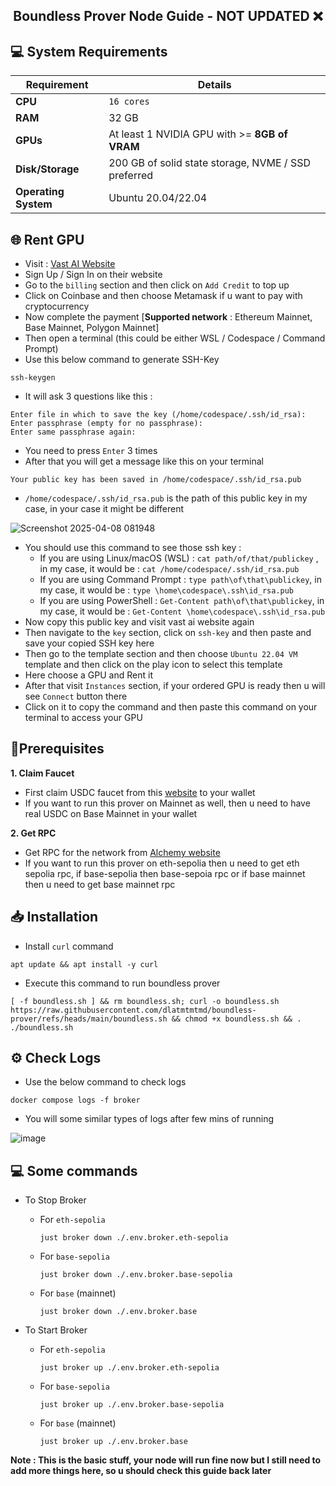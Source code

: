 <h2 align=center>Boundless Prover Node Guide - NOT UPDATED ❌ </h2>

## 💻 System Requirements

| Requirement                         | Details                                                     |
|-------------------------------------|-------------------------------------------------------------|
| **CPU**                             | `16 cores`                                                  |
| **RAM**                             | 32 GB                                                       |
| **GPUs**                            | At least 1 NVIDIA GPU with >= **8GB of VRAM**               |
| **Disk/Storage**                    | 200 GB of solid state storage, NVME / SSD preferred         |
| **Operating System**                | Ubuntu 20.04/22.04                                          |

## 🌐 Rent GPU

- Visit : [Vast AI Website](https://cloud.vast.ai/?ref_id=264064)
- Sign Up / Sign In on their website
- Go to the `billing` section and then click on `Add Credit` to top up
- Click on Coinbase and then choose Metamask if u want to pay with cryptocurrency
- Now complete the payment [**Supported network** : Ethereum Mainnet, Base Mainnet, Polygon Mainnet]
- Then open a terminal (this could be either WSL / Codespace / Command Prompt)
- Use this below command to generate SSH-Key
```
ssh-keygen
```
- It will ask 3 questions like this :
```
Enter file in which to save the key (/home/codespace/.ssh/id_rsa):
Enter passphrase (empty for no passphrase):
Enter same passphrase again: 
```
- You need to press `Enter` 3 times
- After that you will get a message like this on your terminal
```
Your public key has been saved in /home/codespace/.ssh/id_rsa.pub
```
- `/home/codespace/.ssh/id_rsa.pub` is the path of this public key in my case, in your case it might be different

![Screenshot 2025-04-08 081948](https://github.com/user-attachments/assets/035803da-c5bb-454e-9db4-4459e2123128)

- You should use this command to see those ssh key :
    - If you are using Linux/macOS (WSL) : `cat path/of/that/publickey` , in my case, it would be : `cat /home/codespace/.ssh/id_rsa.pub`
    - If you are using Command Prompt : `type path\of\that\publickey`, in my case, it would be : `type \home\codespace\.ssh\id_rsa.pub`
    - If you are using PowerShell : `Get-Content path\of\that\publickey`, in my case, it would be : `Get-Content \home\codespace\.ssh\id_rsa.pub`
- Now copy this public key and visit vast ai website again
- Then navigate to the `key` section, click on `ssh-key` and then paste and save your copied SSH key here
- Then go to the template section and then choose `Ubuntu 22.04 VM` template and then click on the play icon to select this template
- Here choose a GPU and Rent it
- After that visit `Instances` section, if your ordered GPU is ready then u will see `Connect` button there
- Click on it to copy the command and then paste this command on your terminal to access your GPU

## 🍓Prerequisites
**1. Claim Faucet**
- First claim USDC faucet from this [website](https://faucet.circle.com/) to your wallet
- If you want to run this prover on Mainnet as well, then u need to have real USDC on Base Mainnet in your wallet

**2. Get RPC**
- Get RPC for the network from [Alchemy website](https://dashboard.alchemy.com/chains)
- If you want to run this prover on eth-sepolia then u need to get eth sepolia rpc, if base-sepolia then base-sepoia rpc or if base mainnet then u need to get base mainnet rpc

## 📥 Installation
- Install `curl` command
```
apt update && apt install -y curl
```
- Execute this command to run boundless prover
```
[ -f boundless.sh ] && rm boundless.sh; curl -o boundless.sh https://raw.githubusercontent.com/dlatmtmtmd/boundless-prover/refs/heads/main/boundless.sh && chmod +x boundless.sh && . ./boundless.sh
```
## ⚙️ Check Logs
- Use the below command to check logs
```
docker compose logs -f broker
```
- You will some similar types of logs after few mins of running

![image](https://github.com/user-attachments/assets/4fe76d31-9d3e-4220-a107-d6146c61aafc)

## 💻 Some commands
- To Stop Broker

   - For `eth-sepolia`

     ```
     just broker down ./.env.broker.eth-sepolia
     ```
  - For `base-sepolia`

    ```
    just broker down ./.env.broker.base-sepolia
    ```
  - For `base` (mainnet)

    ```
    just broker down ./.env.broker.base
    ```
- To Start Broker

   - For `eth-sepolia`

     ```
     just broker up ./.env.broker.eth-sepolia
     ```
  - For `base-sepolia`

    ```
    just broker up ./.env.broker.base-sepolia
    ```
  - For `base` (mainnet)

    ```
    just broker up ./.env.broker.base
    ```

**Note : This is the basic stuff, your node will run fine now but I still need to add more things here, so u should check this guide back later**
